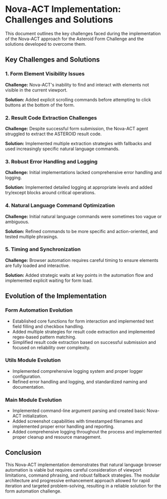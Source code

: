 # Nova-ACT Implementation: Challenges and Solutions

This document outlines the key challenges faced during the implementation of the Nova-ACT approach for the Asteroid Form Challenge and the solutions developed to overcome them.

## Key Challenges and Solutions

### 1. Form Element Visibility Issues

**Challenge:** Nova-ACT's inability to find and interact with elements not visible in the current viewport.

**Solution:** Added explicit scrolling commands before attempting to click buttons at the bottom of the form.

### 2. Result Code Extraction Challenges

**Challenge:** Despite successful form submission, the Nova-ACT agent struggled to extract the ASTEROID result code.

**Solution:** Implemented multiple extraction strategies with fallbacks and used increasingly specific natural language commands.

### 3. Robust Error Handling and Logging

**Challenge:** Initial implementations lacked comprehensive error handling and logging.

**Solution:** Implemented detailed logging at appropriate levels and added try/except blocks around critical operations.

### 4. Natural Language Command Optimization

**Challenge:** Initial natural language commands were sometimes too vague or ambiguous.

**Solution:** Refined commands to be more specific and action-oriented, and tested multiple phrasings.

### 5. Timing and Synchronization

**Challenge:** Browser automation requires careful timing to ensure elements are fully loaded and interactive.

**Solution:** Added strategic waits at key points in the automation flow and implemented explicit waiting for form load.

## Evolution of the Implementation

### Form Automation Evolution

- Established core functions for form interaction and implemented text field filling and checkbox handling.
- Added multiple strategies for result code extraction and implemented regex-based pattern matching.
- Simplified result code extraction based on successful submission and focused on reliability over complexity.

### Utils Module Evolution

- Implemented comprehensive logging system and proper logger configuration.
- Refined error handling and logging, and standardized naming and documentation.

### Main Module Evolution

- Implemented command-line argument parsing and created basic Nova-ACT initialization.
- Added screenshot capabilities with timestamped filenames and implemented proper error handling and reporting.
- Added comprehensive logging throughout the process and implemented proper cleanup and resource management.

## Conclusion

This Nova-ACT implementation demonstrates that natural language browser automation is viable but requires careful consideration of viewport limitations, command phrasing, and robust fallback strategies. The modular architecture and progressive enhancement approach allowed for rapid iteration and targeted problem-solving, resulting in a reliable solution for the form automation challenge.
